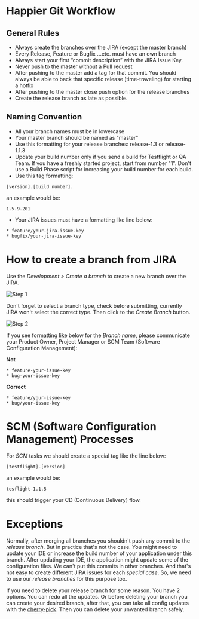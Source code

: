 # Happier Git Workflow

## General Rules

* Always create the branches over the JIRA (except the master branch)
* Every Release, Feature or Bugfix …etc. must have an own branch
* Always start your first “commit description” with the JIRA Issue Key.
* Never push to the master without a Pull request
* After pushing to the master add a tag for that commit. You should always be able to back that specific release (time-traveling) for starting a hotfix 
* After pushing to the master close push option for the release branches
* Create the release branch as late as possible.

## Naming Convention

* All your branch names must be in lowercase
* Your master branch should be named as "master"
* Use this formatting for your release branches: release-1.3 or release-1.1.3
* Update your build number only if you send a build for Testflight or QA Team. If you have a freshly started project, start from number "1". 
Don't use a Build Phase script for increasing your build number for each build. 
* Use this tag formatting: 
```
[version].[build number].
```		
an example would be:
```
1.5.9.201
```

* Your JIRA issues must have a formatting like line below:

```
* feature/your-jira-issue-key
* bugfix/your-jira-issue-key
```

# How to create a branch from JIRA 

Use the *Development > Create a branch* to create a new branch over the JIRA.

![Step 1](./CREATE-BRANCH-1.png)

Don't forget to select a branch type, check before submitting, currently JIRA won't select the correct type. Then click to the *Create Branch* button.

![Step 2](./CREATE-BRANCH-2.png) 

If you see formatting like below for the *Branch name*, please communicate your Product Owner, Project Manager or SCM Team (Software Configuration Management):


**Not**
```
* feature-your-issue-key
* bug-your-issue-key
```

**Correct**
```
* feature/your-issue-key
* bug/your-issue-key
```

# SCM (Software Configuration Management) Processes

For *SCM* tasks we should create a special tag like the line below: 

```
[testflight]-[version]
```

an example would be:

```
tesflight-1.1.5
```

this should trigger your CD (Continuous Delivery) flow. 


# Exceptions

Normally, after merging all branches you shouldn't push any commit to the *release branch*. But in practice that's not the case. You might need to update your IDE or increase the build number of your application under this branch. After updating your IDE, the application might update some of the configuration files. We can't put this commits in other branches. And that's not easy to create different JIRA issues for each *special case*. So, we need to use our *release branches* for this purpose too.

If you need to delete your release branch for some reason. You have 2 options. You can redo all the updates. Or before deleting your branch you can create your desired branch, after that, you can take all config updates with the [cherry-pick](https://git-scm.com/docs/git-cherry-pick). Then you can delete your unwanted branch safely.
